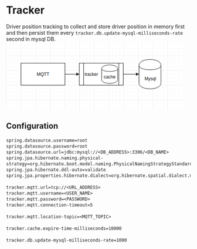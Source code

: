 Tracker
=======
Driver position tracking to collect and store driver position in memory first and then persist them every `tracker.db.update-mysql-milliseconds-rate` second in mysql DB.
![tracker](./doc/pic/tracker_arch.png)

Configuration
-------------
```application.properties
spring.datasource.username=root
spring.datasource.password=root
spring.datasource.url=jdbc:mysql://<DB_ADDRESS>:3306/<DB_NAME>
spring.jpa.hibernate.naming.physical-strategy=org.hibernate.boot.model.naming.PhysicalNamingStrategyStandardImpl
spring.jpa.hibernate.ddl-auto=validate
spring.jpa.properties.hibernate.dialect=org.hibernate.spatial.dialect.mysql.MySQL56InnoDBSpatialDialect

tracker.mqtt.url=tcp://<URL_ADDRESS>
tracker.mqtt.username=<USER_NAME>
tracker.mqtt.password=<PASSWORD>
tracker.mqtt.connection-timeout=5

tracker.mqtt.location-topic=<MQTT_TOPIC>

tracker.cache.expire-time-milliseconds=10000

tracker.db.update-mysql-milliseconds-rate=1000

```